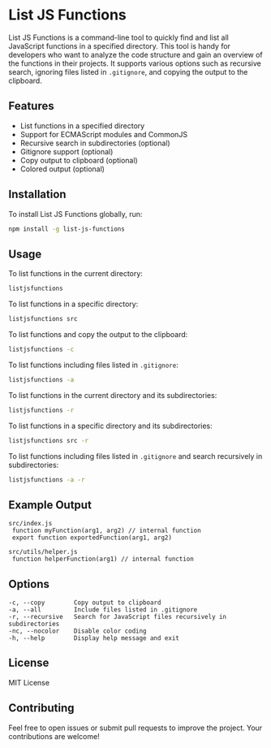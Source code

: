 # List JS Functions

List JS Functions is a command-line tool to quickly find and list all JavaScript functions in a specified directory. This tool is handy for developers who want to analyze the code structure and gain an overview of the functions in their projects. It supports various options such as recursive search, ignoring files listed in `.gitignore`, and copying the output to the clipboard.

## Features

- List functions in a specified directory
- Support for ECMAScript modules and CommonJS
- Recursive search in subdirectories (optional)
- Gitignore support (optional)
- Copy output to clipboard (optional)
- Colored output (optional)

## Installation

To install List JS Functions globally, run:

```bash
npm install -g list-js-functions
```

## Usage

To list functions in the current directory:

```bash
listjsfunctions
```

To list functions in a specific directory:

```bash
listjsfunctions src
```

To list functions and copy the output to the clipboard:

```bash
listjsfunctions -c
```

To list functions including files listed in `.gitignore`:

```bash
listjsfunctions -a
```

To list functions in the current directory and its subdirectories:

```bash
listjsfunctions -r
```

To list functions in a specific directory and its subdirectories:

```bash
listjsfunctions src -r
```

To list functions including files listed in `.gitignore` and search recursively in subdirectories:

```bash
listjsfunctions -a -r
```

## Example Output

```
src/index.js
 function myFunction(arg1, arg2) // internal function
 export function exportedFunction(arg1, arg2)

src/utils/helper.js
 function helperFunction(arg1) // internal function
```

## Options

```
-c, --copy        Copy output to clipboard
-a, --all         Include files listed in .gitignore
-r, --recursive   Search for JavaScript files recursively in subdirectories
-nc, --nocolor    Disable color coding
-h, --help        Display help message and exit
```

## License

MIT License

## Contributing

Feel free to open issues or submit pull requests to improve the project. Your contributions are welcome!